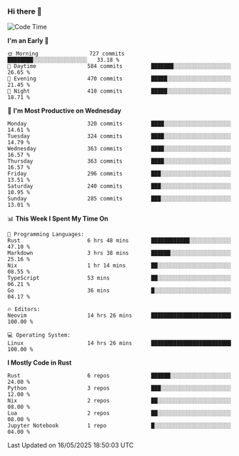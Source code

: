 ### Hi there 👋
<!--START_SECTION:waka-->
![Code Time](http://img.shields.io/badge/Code%20Time-579%20hrs%2049%20mins-blue)

**I'm an Early 🐤** 

```text
🌞 Morning                727 commits         ████████░░░░░░░░░░░░░░░░░   33.18 % 
🌆 Daytime                584 commits         ███████░░░░░░░░░░░░░░░░░░   26.65 % 
🌃 Evening                470 commits         █████░░░░░░░░░░░░░░░░░░░░   21.45 % 
🌙 Night                  410 commits         █████░░░░░░░░░░░░░░░░░░░░   18.71 % 
```
📅 **I'm Most Productive on Wednesday** 

```text
Monday                   320 commits         ████░░░░░░░░░░░░░░░░░░░░░   14.61 % 
Tuesday                  324 commits         ████░░░░░░░░░░░░░░░░░░░░░   14.79 % 
Wednesday                363 commits         ████░░░░░░░░░░░░░░░░░░░░░   16.57 % 
Thursday                 363 commits         ████░░░░░░░░░░░░░░░░░░░░░   16.57 % 
Friday                   296 commits         ███░░░░░░░░░░░░░░░░░░░░░░   13.51 % 
Saturday                 240 commits         ███░░░░░░░░░░░░░░░░░░░░░░   10.95 % 
Sunday                   285 commits         ███░░░░░░░░░░░░░░░░░░░░░░   13.01 % 
```


📊 **This Week I Spent My Time On** 

```text
💬 Programming Languages: 
Rust                     6 hrs 48 mins       ████████████░░░░░░░░░░░░░   47.10 % 
Markdown                 3 hrs 38 mins       ██████░░░░░░░░░░░░░░░░░░░   25.16 % 
Nix                      1 hr 14 mins        ██░░░░░░░░░░░░░░░░░░░░░░░   08.55 % 
TypeScript               53 mins             ██░░░░░░░░░░░░░░░░░░░░░░░   06.21 % 
Go                       36 mins             █░░░░░░░░░░░░░░░░░░░░░░░░   04.17 % 

🔥 Editors: 
Neovim                   14 hrs 26 mins      █████████████████████████   100.00 % 

💻 Operating System: 
Linux                    14 hrs 26 mins      █████████████████████████   100.00 % 
```

**I Mostly Code in Rust** 

```text
Rust                     6 repos             ██████░░░░░░░░░░░░░░░░░░░   24.00 % 
Python                   3 repos             ███░░░░░░░░░░░░░░░░░░░░░░   12.00 % 
Nix                      2 repos             ██░░░░░░░░░░░░░░░░░░░░░░░   08.00 % 
Lua                      2 repos             ██░░░░░░░░░░░░░░░░░░░░░░░   08.00 % 
Jupyter Notebook         1 repo              █░░░░░░░░░░░░░░░░░░░░░░░░   04.00 % 
```




 Last Updated on 16/05/2025 18:50:03 UTC
<!--END_SECTION:waka-->

<!--
**YoganshSharma/YoganshSharma** is a ✨ _special_ ✨ repository because its `README.md` (this file) appears on your GitHub profile.

Here are some ideas to get you started:

- 🔭 I’m currently working on ...
- 🌱 I’m currently learning ...
- 👯 I’m looking to collaborate on ...
- 🤔 I’m looking for help with ...
- 💬 Ask me about ...
- 📫 How to reach me: ...
- 😄 Pronouns: ...
- ⚡ Fun fact: ...
-->

